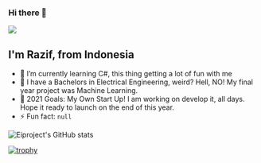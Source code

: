 ### Hi there 👋

![](https://komarev.com/ghpvc/?username=eiproject&color=green)

## I'm Razif, from Indonesia
- 🌱 I’m currently learning C#, this thing getting a lot of fun with me
- 👯 I have a Bachelors in Electrical Engineering, weird? Hell, NO! My final year project was Machine Learning.
- 🥅 2021 Goals: My Own Start Up! I am working on develop it, all days. Hope it ready to launch on the end of this year.
- ⚡ Fun fact: `null`

![Eiproject's GitHub stats](https://github-readme-stats.vercel.app/api?username=eiproject&show_icons=true&theme=dracula)

[![trophy](https://github-profile-trophy.vercel.app/?username=eiproject&theme=onedark)](https://github.com/ryo-ma/github-profile-trophy)
